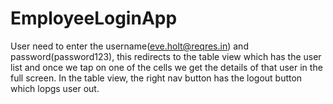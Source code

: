 # EmployeeLoginApp
User need to enter the username(eve.holt@reqres.in) and password(password123), this redirects to the table view which has the user list and once we tap on one of the cells we get the details of that user in the full screen.
In the table view, the right nav button has the logout button which lopgs user out.
